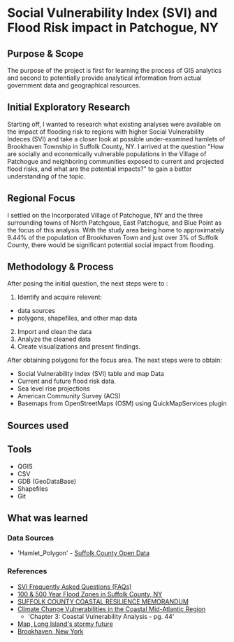 # Social Vulnerability Index (SVI) and Flood Risk impact in Patchogue, NY

## Purpose & Scope
The purpose of the project is first for learning the process of GIS analytics and second to potentially provide analytical information from actual government data and geographical resources.

## Initial Exploratory Research
Starting off, I wanted to research what existing analyses were available on the impact of flooding risk to regions with higher Social Vulnerability Indeces (SVI) and take a closer look at possible under-examined hamlets of Brookhaven Township in Suffolk County, NY. I arrived at the question "How are socially and economically vulnerable populations in the Village of Patchogue and neighboring communities exposed to current and projected flood risks, and what are the potential impacts?" to gain a better understanding of the topic.

## Regional Focus
I settled on the Incorporated Village of Patchogue, NY and the three surrounding towns of North Patchgoue, East Patchogue, and Blue Point as the focus of this analysis. With the study area being home to approximately 9.44% of the population of Brookhaven Town and just over 3% of Suffolk County, there would be significant potential social impact from flooding.

## Methodology & Process
After posing the initial question, the next steps were to :
1. Identify and acquire relevent:
  - data sources
  - polygons, shapefiles, and other map data
2. Import and clean the data
3. Analyze the cleaned data
4. Create visualizations and present findings. 

After obtaining polygons for the focus area. The next steps were to obtain:
- Social Vulnerability Index (SVI) table and map Data
- Current and future flood risk data.
- Sea level rise projections
- American Community Survey (ACS) 
- Basemaps from OpenStreetMaps (OSM) using QuickMapServices plugin



## Sources used


## Tools
- QGIS
- CSV
- GDB (GeoDataBase)
- Shapefiles
- Git

## What was learned


### Data Sources
- 'Hamlet_Polygon' - [Suffolk County Open Data](https://opendata.suffolkcountyny.gov/)

### References
- [SVI Frequently Asked Questions (FAQs)](https://www.atsdr.cdc.gov/place-health/php/svi/svi-frequently-asked-questions-faqs.html)
- [100 & 500 Year Flood Zones in Suffolk County, NY](https://gis.suffolkcountyny.gov/portal/apps/webappviewer/index.html?id=3335037e07594e8aa4462e2978959ba6)
- [SUFFOLK COUNTY COASTAL RESILIENCE MEMORANDUM](https://suffolkcountyny.gov/portals/0/formsdocs/ecodev/Suffolk_County_Coastal_Resilience_Memorandum_Final_July_2024.pdf) 
- [Climate Change Vulnerabilities in the Coastal Mid-Atlantic Region](https://cbe.miis.edu/cgi/viewcontent.cgi?params=/context/publications/article/1009/&path_info=5.15.18.FinalMARCOReport.Climate_Change_Vulnerabilities_in_the_Coastal_Mid_Atlantic_Region.pdf)
    - 'Chapter 3: Coastal Vulnerability Analysis - pg. 44'
- [Map, Long Island's stormy future](https://www.newsday.com/nextli/data/map-long-islands-stormy-future-cyh0ndzv?utm_source=chatgpt.com)
- [Brookhaven, New York](https://en.wikipedia.org/wiki/Brookhaven,_New_York)